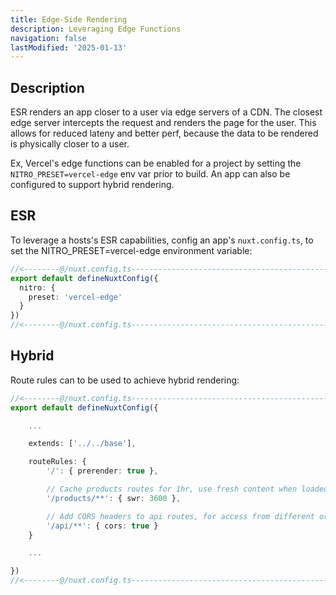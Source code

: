 ```yaml
---
title: Edge-Side Rendering
description: Leveraging Edge Functions
navigation: false 
lastModified: '2025-01-13'
---
```


## Description

ESR renders an app closer to a user via edge servers of a CDN.  The closest edge server intercepts the request and renders the page for the user. This allows for reduced lateny and better perf, because the data to be rendered is physically closer to a user.

Ex, Vercel's edge functions can be enabled for a project by setting the `NITRO_PRESET=vercel-edge` env var prior to build.
An app can also be configured to support hybrid rendering.

## ESR

To leverage a hosts's ESR capabilities, config an app's `nuxt.config.ts`, to set the NITRO_PRESET=vercel-edge environment variable:

```ts
//<--------@/nuxt.config.ts---------------------------------------------------->
export default defineNuxtConfig({
  nitro: {
    preset: 'vercel-edge'
  }
})
//<--------@/nuxt.config.ts---------------------------------------------------->

```

## Hybrid

Route rules can to be used to achieve hybrid rendering:

```ts
//<--------@/nuxt.config.ts---------------------------------------------------->
export default defineNuxtConfig({

    ...

    extends: ['../../base'],

    routeRules: {
        '/': { prerender: true },

        // Cache products routes for 1hr, use fresh content when loaded
        '/products/**': { swr: 3600 },

        // Add CORS headers to api routes, for access from different origins
        '/api/**': { cors: true }
    }

    ...

})
//<--------@/nuxt.config.ts---------------------------------------------------->
```
